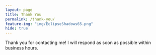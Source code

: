 ```yaml
---
layout: page
title: Thank You
permalink: /thank-you/
feature-img: "img/EclipseShadows65.png"
hide: true
---
```


Thank you for contacting me! I will respond as soon as possible within business hours.
